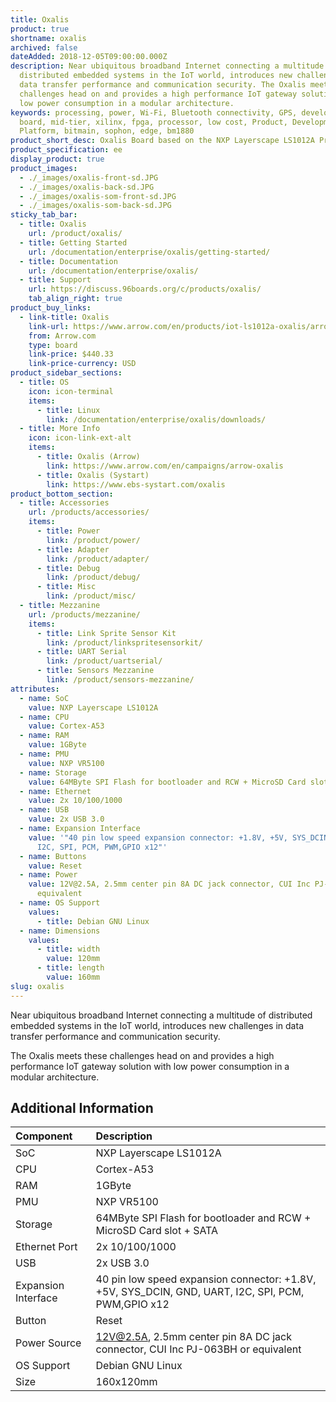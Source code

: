 ```yaml
---
title: Oxalis
product: true
shortname: oxalis
archived: false
dateAdded: 2018-12-05T09:00:00.000Z
description: Near ubiquitous broadband Internet connecting a multitude of
  distributed embedded systems in the IoT world, introduces new challenges in
  data transfer performance and communication security. The Oxalis meets these
  challenges head on and provides a high performance IoT gateway solution with
  low power consumption in a modular architecture.
keywords: processing, power, Wi-Fi, Bluetooth connectivity, GPS, development,
  board, mid-tier, xilinx, fpga, processor, low cost, Product, Development,
  Platform, bitmain, sophon, edge, bm1880
product_short_desc: Oxalis Board based on the NXP Layerscape LS1012A Processor
product_specification: ee
display_product: true
product_images:
  - ./_images/oxalis-front-sd.JPG
  - ./_images/oxalis-back-sd.JPG
  - ./_images/oxalis-som-front-sd.JPG
  - ./_images/oxalis-som-back-sd.JPG
sticky_tab_bar:
  - title: Oxalis
    url: /product/oxalis/
  - title: Getting Started
    url: /documentation/enterprise/oxalis/getting-started/
  - title: Documentation
    url: /documentation/enterprise/oxalis/
  - title: Support
    url: https://discuss.96boards.org/c/products/oxalis/
    tab_align_right: true
product_buy_links:
  - link-title: Oxalis
    link-url: https://www.arrow.com/en/products/iot-ls1012a-oxalis/arrow-development-tools
    from: Arrow.com
    type: board
    link-price: $440.33
    link-price-currency: USD
product_sidebar_sections:
  - title: OS
    icon: icon-terminal
    items:
      - title: Linux
        link: /documentation/enterprise/oxalis/downloads/
  - title: More Info
    icon: icon-link-ext-alt
    items:
      - title: Oxalis (Arrow)
        link: https://www.arrow.com/en/campaigns/arrow-oxalis
      - title: Oxalis (Systart)
        link: https://www.ebs-systart.com/oxalis
product_bottom_section:
  - title: Accessories
    url: /products/accessories/
    items:
      - title: Power
        link: /product/power/
      - title: Adapter
        link: /product/adapter/
      - title: Debug
        link: /product/debug/
      - title: Misc
        link: /product/misc/
  - title: Mezzanine
    url: /products/mezzanine/
    items:
      - title: Link Sprite Sensor Kit
        link: /product/linkspritesensorkit/
      - title: UART Serial
        link: /product/uartserial/
      - title: Sensors Mezzanine
        link: /product/sensors-mezzanine/
attributes:
  - name: SoC
    value: NXP Layerscape LS1012A
  - name: CPU
    value: Cortex-A53
  - name: RAM
    value: 1GByte
  - name: PMU
    value: NXP VR5100
  - name: Storage
    value: 64MByte SPI Flash for bootloader and RCW + MicroSD Card slot + SATA
  - name: Ethernet
    value: 2x 10/100/1000
  - name: USB
    value: 2x USB 3.0
  - name: Expansion Interface
    value: '"40 pin low speed expansion connector: +1.8V, +5V, SYS_DCIN, GND, UART,
      I2C, SPI, PCM, PWM,GPIO x12"'
  - name: Buttons
    value: Reset
  - name: Power
    value: 12V@2.5A, 2.5mm center pin 8A DC jack connector, CUI Inc PJ-063BH or
      equivalent
  - name: OS Support
    values:
      - title: Debian GNU Linux
  - name: Dimensions
    values:
      - title: width
        value: 120mm
      - title: length
        value: 160mm
slug: oxalis
---
```


Near ubiquitous broadband Internet connecting a multitude of distributed embedded systems in the IoT world, introduces new challenges in data transfer performance and communication security.

The Oxalis meets these challenges head on and provides a high performance IoT gateway solution with low power consumption in a modular architecture.

## Additional Information

|   Component          |   Description                                                                                    |
|:---------------------|:-------------------------------------------------------------------------------------------------|
|  SoC                 |   NXP Layerscape LS1012A                                                                         |
|  CPU                 |   Cortex-A53                                                                                     |
|  RAM                 |   1GByte                                                                                         |
|  PMU                 |   NXP VR5100                                                                                     |
|  Storage             |   64MByte SPI Flash for bootloader and RCW + MicroSD Card slot + SATA                            |
|  Ethernet Port       |   2x 10/100/1000                                                                                 |
|  USB                 |   2x USB 3.0                                                                                     |
|  Expansion Interface |   40 pin low speed expansion connector: +1.8V, +5V, SYS_DCIN, GND, UART, I2C, SPI, PCM, PWM,GPIO x12 |
|  Button              |   Reset                                                                                          |
|  Power Source        |   12V@2.5A, 2.5mm center pin 8A DC jack connector, CUI Inc PJ-063BH or equivalent                |
|  OS Support          |   Debian GNU Linux                                                                               |
|  Size                |   160x120mm                                                                                      |
